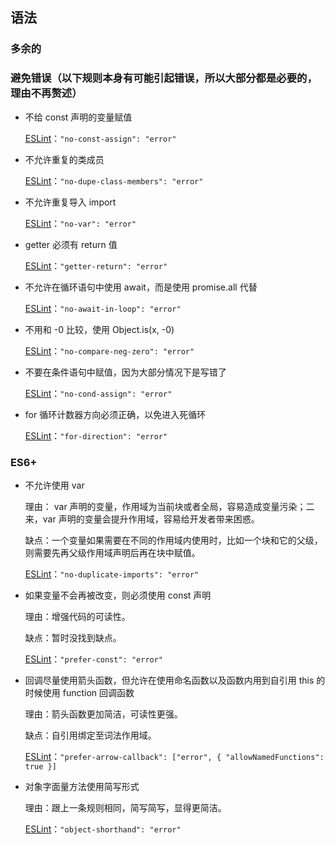 ## 语法

### 多余的

### 避免错误（以下规则本身有可能引起错误，所以大部分都是必要的，理由不再赘述）

- 不给 const 声明的变量赋值

    [ESLint](https://eslint.org/docs/rules/no-const-assign)：`"no-const-assign": "error"`

- 不允许重复的类成员

    [ESLint](https://eslint.org/docs/rules/no-dupe-class-members)：`"no-dupe-class-members": "error"`

- 不允许重复导入 import

    [ESLint](https://eslint.org/docs/rules/no-var)：`"no-var": "error"`

- getter 必须有 return 值

    [ESLint](https://eslint.org/docs/rules/getter-return)：`"getter-return": "error"`

- 不允许在循环语句中使用 await，而是使用 promise.all 代替

    [ESLint](https://eslint.org/docs/rules/no-await-in-loop)：`"no-await-in-loop": "error"`

- 不用和 -0 比较，使用 Object.is(x, -0)

    [ESLint](https://eslint.org/docs/rules/no-compare-neg-zero)：`"no-compare-neg-zero": "error"`

- 不要在条件语句中赋值，因为大部分情况下是写错了

    [ESLint](https://eslint.org/docs/rules/no-cond-assign)：`"no-cond-assign": "error"`

- for 循环计数器方向必须正确，以免进入死循环

    [ESLint](https://eslint.org/docs/rules/for-direction)：`"for-direction": "error"`

### ES6+

- 不允许使用 var

    理由： var 声明的变量，作用域为当前块或者全局，容易造成变量污染；二来，var 声明的变量会提升作用域，容易给开发者带来困惑。

    缺点：一个变量如果需要在不同的作用域内使用时，比如一个块和它的父级，则需要先再父级作用域声明后再在块中赋值。

    [ESLint](https://eslint.org/docs/rules/no-duplicate-imports)：`"no-duplicate-imports": "error"`

- 如果变量不会再被改变，则必须使用 const 声明

    理由：增强代码的可读性。

    缺点：暂时没找到缺点。

    [ESLint](https://eslint.org/docs/rules/prefer-const)：`"prefer-const": "error"`

- 回调尽量使用箭头函数，但允许在使用命名函数以及函数内用到自引用 this 的时候使用 function 回调函数

    理由：箭头函数更加简洁，可读性更强。

    缺点：自引用绑定至词法作用域。

    [ESLint](https://eslint.org/docs/rules/prefer-arrow-callback)：`"prefer-arrow-callback": ["error", { "allowNamedFunctions": true }]`

- 对象字面量方法使用简写形式

    理由：跟上一条规则相同，简写简写，显得更简洁。

    [ESLint](https://eslint.org/docs/rules/object-shorthand)：`"object-shorthand": "error"`
